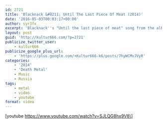 ```yaml
---
id: 2721
title: 'Blacknack &#8211; Until The Last Piece Of Meat (2014)'
date: '2016-05-03T00:03:17+00:00'
author: syr3fx
excerpt: 'Blacknack''s "Until the last piece of meat" song from the album "Servants".'
layout: post
guid: 'http://kultur666.com/?p=2721'
publicize_twitter_user:
    - kultur666
publicize_google_plus_url:
    - 'https://plus.google.com/+Kultur666-k6/posts/7hyWCMvJVyR'
categories:
    - '2014'
    - 'Death Metal'
    - Music
    - Russia
tags:
    - metal
    - video
    - youtube
format: video
---
```


\[youtube https://www.youtube.com/watch?v=SJLQG8hx9V8\]